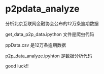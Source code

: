 # p2pdata_analyze
分析北京互联网金融协会公布的12万条逾期数据

get_data_p2p_data.ipython 文件是爬虫代码

ppData.csv 是12万条逾期数据

p2p_data_analyze.ipyhton 是数据分析代码

good luck!!
